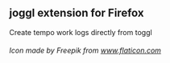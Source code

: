 ## joggl extension for Firefox
Create tempo work logs directly from toggl


###### Icon made by Freepik from www.flaticon.com
